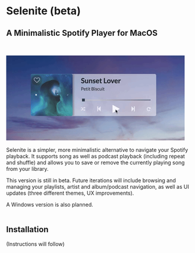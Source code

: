 # Selenite (beta)
## A Minimalistic Spotify Player for MacOS
<br/>

![sth](./public/assets/giphy.gif)

Selenite is a simpler, more minimalistic alternative to navigate your Spotify playback. It supports song as well as podcast playback (including repeat and shuffle) and allows you to save or remove the currently playing song from your library.

This version is still in beta. Future iterations will include browsing and managing your playlists, artist and album/podcast navigation, as well as UI updates (three different themes, UX improvements).

A Windows version is also planned.  
<br/>
## Installation
(Instructions will follow)
